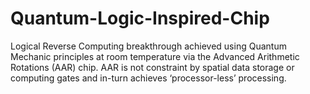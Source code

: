 # Quantum-Logic-Inspired-Chip
Logical Reverse Computing breakthrough achieved using Quantum Mechanic principles at room temperature via the Advanced Arithmetic Rotations (AAR) chip. AAR is not constraint by spatial data storage or computing gates and in-turn achieves ‘processor-less’ processing.
